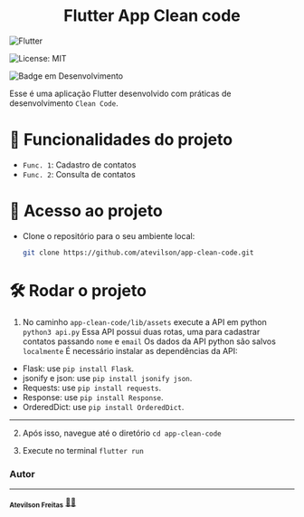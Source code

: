 <h1 align="center"> Flutter App Clean code  </h1>

![Flutter](https://img.shields.io/badge/Flutter-v3.24-blue)

![License: MIT](https://img.shields.io/badge/License-MIT-yellow.svg)

![Badge em Desenvolvimento](http://img.shields.io/static/v1?label=STATUS&message=EM%20DESENVOLVIMENTO&color=GREEN&style=for-the-badge)


Esse é uma aplicação Flutter desenvolvido com práticas de desenvolvimento `Clean Code`. 


# :hammer: Funcionalidades do projeto

- `Func. 1`: Cadastro de contatos
- `Func. 2`: Consulta de contatos


# 📁 Acesso ao projeto


- Clone o repositório para o seu ambiente local:

   ```bash
   git clone https://github.com/atevilson/app-clean-code.git
   ```


# 🛠️ Rodar o projeto

1. No caminho `app-clean-code/lib/assets` execute a API em python `python3 api.py`
Essa API possui duas rotas, uma para cadastrar contatos passando `nome` e `email`
Os dados da API python são salvos `localmente` 
É necessário instalar as dependências da API:

- Flask: use `pip install Flask`.
- jsonify e json: use `pip install jsonify json`.
- Requests: use `pip install requests`.
- Response: use `pip install Response`.
- OrderedDict: use `pip install OrderedDict`.

---

2. Após isso, navegue até o diretório `cd app-clean-code`

3. Execute no terminal `flutter run`


### Autor
---

 <sub><b>Atevilson Freitas</b></sub></a> <a href="">🧑‍💻</a>
